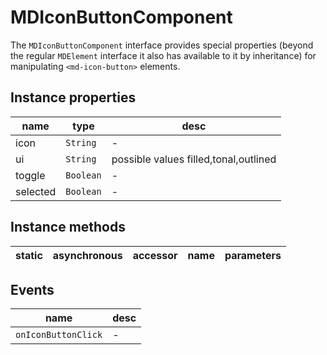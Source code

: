 # MDIconButtonComponent
The `MDIconButtonComponent` interface provides special properties (beyond the regular `MDElement` interface it also has available to it by inheritance) for manipulating `<md-icon-button>` elements.

## Instance properties

name|type|desc
---|---|---
icon|`String`|-
ui|`String`|possible values filled,tonal,outlined
toggle|`Boolean`|-
selected|`Boolean`|-

## Instance methods

static|asynchronous|accessor|name|parameters
---|---|---|---|---

## Events

name|desc
---|---
`onIconButtonClick`|-

